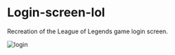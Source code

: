 # Login-screen-lol
Recreation of the League of Legends game login screen.

![login](https://user-images.githubusercontent.com/56082460/110024955-8ab38600-7d0d-11eb-95c7-0c06faf3f43d.png)
